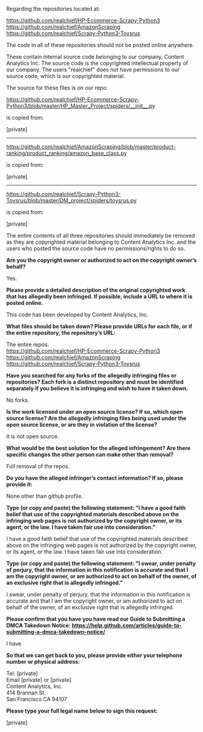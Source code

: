 Regarding the repositories located at:  

https://github.com/realchief/HP-Ecommerce-Scrapy-Python3  
https://github.com/realchief/AmazonScraping  
https://github.com/realchief/Scrapy-Python3-Toysrus  

The code in all of these repositories should not be posted online anywhere.  

These contain internal source code belonging to our company, Content Analytics Inc. The source code is the copyrighted intellectual property of our company. The users "realchief" does not have permissions to our source code, which is our copyrighted material.  

The source for these files is on our repo:  

https://github.com/realchief/HP-Ecommerce-Scrapy-Python3/blob/master/HP_Master_Project/spiders/__init__.py

is copied from:

[private]  

----------------------

https://github.com/realchief/AmazonScraping/blob/master/product-ranking/product_ranking/amazon_base_class.py

is copied from:

[private]  

-----------------------

https://github.com/realchief/Scrapy-Python3-Toysrus/blob/master/DM_project/spiders/toysrus.py

is copied from:

[private]  

The entire contents of all three repositories should immediately be removed as they are copyrighted material belonging to Content Analytics Inc. and the users who posted the source code have no permissions/rights to do so.

**Are you the copyright owner or authorized to act on the copyright owner’s behalf?**  

Yes.

**Please provide a detailed description of the original copyrighted work that has allegedly been infringed. If possible, include a URL to where it is posted online.**  

This code has been developed by Content Analytics, Inc.

**What files should be taken down? Please provide URLs for each file, or if the entire repository, the repository’s URL:**  

The entire repos:  
https://github.com/realchief/HP-Ecommerce-Scrapy-Python3  
https://github.com/realchief/AmazonScraping  
https://github.com/realchief/Scrapy-Python3-Toysrus  

**Have you searched for any forks of the allegedly infringing files or repositories? Each fork is a distinct repository and must be identified separately if you believe it is infringing and wish to have it taken down.**  

No forks.  

**Is the work licensed under an open source license? If so, which open source license? Are the allegedly infringing files being used under the open source license, or are they in violation of the license?**  

It is not open source.  

**What would be the best solution for the alleged infringement? Are there specific changes the other person can make other than removal?**  

Full removal of the repos.  

**Do you have the alleged infringer’s contact information? If so, please provide it:**  

None other than github profile.
  
**Type (or copy and paste) the following statement: "I have a good faith belief that use of the copyrighted materials described above on the infringing web pages is not authorized by the copyright owner, or its agent, or the law. I have taken fair use into consideration."**  

I have a good faith belief that use of the copyrighted materials described above on the infringing web pages is not authorized by the copyright owner, or its agent, or the law. I have taken fair use into consideration.  

**Type (or copy and paste) the following statement: "I swear, under penalty of perjury, that the information in this notification is accurate and that I am the copyright owner, or am authorized to act on behalf of the owner, of an exclusive right that is allegedly infringed."**  

I swear, under penalty of perjury, that the information in this notification is accurate and that I am the copyright owner, or am authorized to act on behalf of the owner, of an exclusive right that is allegedly infringed.  

**Please confirm that you have you have read our Guide to Submitting a DMCA Takedown Notice: https://help.github.com/articles/guide-to-submitting-a-dmca-takedown-notice/**  

I have  

**So that we can get back to you, please provide either your telephone number or physical address:**  

Tel: [private]  
Email [private] or [private]  
Content Analytics, Inc.  
414 Brannan St.  
San Francisco CA 94107  

**Please type your full legal name below to sign this request:**  

[private]
